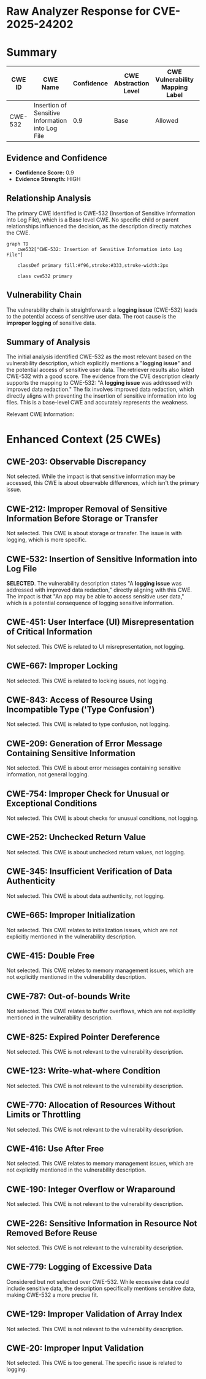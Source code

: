 # Raw Analyzer Response for CVE-2025-24202

# Summary

| CWE ID | CWE Name | Confidence | CWE Abstraction Level | CWE Vulnerability Mapping Label | CWE-Vulnerability Mapping Notes |
|---|---|---|---|---|---|
| CWE-532 | Insertion of Sensitive Information into Log File | 0.9 | Base | Allowed | Primary CWE |

## Evidence and Confidence

*   **Confidence Score:** 0.9
*   **Evidence Strength:** HIGH

## Relationship Analysis

The primary CWE identified is CWE-532 (Insertion of Sensitive Information into Log File), which is a Base level CWE. No specific child or parent relationships influenced the decision, as the description directly matches the CWE.

```mermaid
graph TD
    cwe532["CWE-532: Insertion of Sensitive Information into Log File"]
    
    classDef primary fill:#f96,stroke:#333,stroke-width:2px
    
    class cwe532 primary
```

## Vulnerability Chain

The vulnerability chain is straightforward: a **logging issue** (CWE-532) leads to the potential access of sensitive user data. The root cause is the **improper logging** of sensitive data.

## Summary of Analysis

The initial analysis identified CWE-532 as the most relevant based on the vulnerability description, which explicitly mentions a "**logging issue**" and the potential access of sensitive user data. The retriever results also listed CWE-532 with a good score. The evidence from the CVE description clearly supports the mapping to CWE-532: "A **logging issue** was addressed with improved data redaction." The fix involves improved data redaction, which directly aligns with preventing the insertion of sensitive information into log files. This is a base-level CWE and accurately represents the weakness.

Relevant CWE Information:

# Enhanced Context (25 CWEs)

## CWE-203: Observable Discrepancy
Not selected. While the impact is that sensitive information may be accessed, this CWE is about observable differences, which isn't the primary issue.

## CWE-212: Improper Removal of Sensitive Information Before Storage or Transfer
Not selected. This CWE is about storage or transfer. The issue is with logging, which is more specific.

## CWE-532: Insertion of Sensitive Information into Log File
**SELECTED**. The vulnerability description states "A **logging issue** was addressed with improved data redaction," directly aligning with this CWE. The impact is that "An app may be able to access sensitive user data," which is a potential consequence of logging sensitive information.

## CWE-451: User Interface (UI) Misrepresentation of Critical Information
Not selected. This CWE is related to UI misrepresentation, not logging.

## CWE-667: Improper Locking
Not selected. This CWE is related to locking issues, not logging.

## CWE-843: Access of Resource Using Incompatible Type ('Type Confusion')
Not selected. This CWE is related to type confusion, not logging.

## CWE-209: Generation of Error Message Containing Sensitive Information
Not selected. This CWE is about error messages containing sensitive information, not general logging.

## CWE-754: Improper Check for Unusual or Exceptional Conditions
Not selected. This CWE is about checks for unusual conditions, not logging.

## CWE-252: Unchecked Return Value
Not selected. This CWE is about unchecked return values, not logging.

## CWE-345: Insufficient Verification of Data Authenticity
Not selected. This CWE is about data authenticity, not logging.

## CWE-665: Improper Initialization
Not selected. This CWE relates to initialization issues, which are not explicitly mentioned in the vulnerability description.

## CWE-415: Double Free
Not selected. This CWE relates to memory management issues, which are not explicitly mentioned in the vulnerability description.

## CWE-787: Out-of-bounds Write
Not selected. This CWE relates to buffer overflows, which are not explicitly mentioned in the vulnerability description.

## CWE-825: Expired Pointer Dereference
Not selected. This CWE is not relevant to the vulnerability description.

## CWE-123: Write-what-where Condition
Not selected. This CWE is not relevant to the vulnerability description.

## CWE-770: Allocation of Resources Without Limits or Throttling
Not selected. This CWE is not relevant to the vulnerability description.

## CWE-416: Use After Free
Not selected. This CWE relates to memory management issues, which are not explicitly mentioned in the vulnerability description.

## CWE-190: Integer Overflow or Wraparound
Not selected. This CWE is not relevant to the vulnerability description.

## CWE-226: Sensitive Information in Resource Not Removed Before Reuse
Not selected. This CWE is not relevant to the vulnerability description.

## CWE-779: Logging of Excessive Data
Considered but not selected over CWE-532. While excessive data could include sensitive data, the description specifically mentions sensitive data, making CWE-532 a more precise fit.

## CWE-129: Improper Validation of Array Index
Not selected. This CWE is not relevant to the vulnerability description.

## CWE-20: Improper Input Validation
Not selected. This CWE is too general. The specific issue is related to logging.